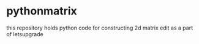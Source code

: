# pythonmatrix
this repository holds python code for constructing 2d matrix edit as a part of letsupgrade

